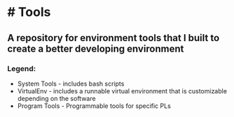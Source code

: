 <h1># Tools</h1>
<h2>A repository for environment tools that I built to create a better developing environment</h2>

<h3>Legend:</h3>
<ul>
<li>System Tools - includes bash scripts</li>
<li>VirtualEnv - includes a runnable virtual environment that is customizable depending on the software</li>
<li>Program Tools - Programmable tools for specific PLs</li>
</ul>

